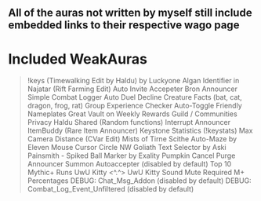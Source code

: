 ## All of the auras not written by myself still include embedded links to their respective wago page

# Included WeakAuras
> !keys (Timewalking Edit by Haldu) by Luckyone
> Algan Identifier in Najatar (Rift Farming Edit)
> Auto Invite Accepeter
> Bron Announcer
> Simple Combat Logger
> Auto Duel Decline
> Creature Facts (bat, cat, dragon, frog, rat)
> Group Experience Checker
> Auto-Toggle Friendly Nameplates
> Great Vault on Weekly Rewards
> Guild / Communities Privacy
> Haldu Shared (Random functions)
> Interrupt Announcer
> ItemBuddy (Rare Item Announcer)
> Keystone Statistics (!keystats)
> Max Camera Distance (CVar Edit)
> Mists of Tirne Scithe Auto-Maze by Eleven
> Mouse Cursor Circle
> NW Goliath Text Selector by Aski
> Painsmith - Spiked Ball Marker by Exality
> Pumpkin Cancel
> Purge Announcer
> Summon Autoaccepter (disabled by default)
> Top 10 Mythic+ Runs
> UwU Kitty <^.^>
> UwU Kitty Sound Mute
> Required M+ Percentages
> DEBUG: Chat_Msg_Addon (disabled by default)
> DEBUG: Combat_Log_Event_Unfiltered (disabled by default)